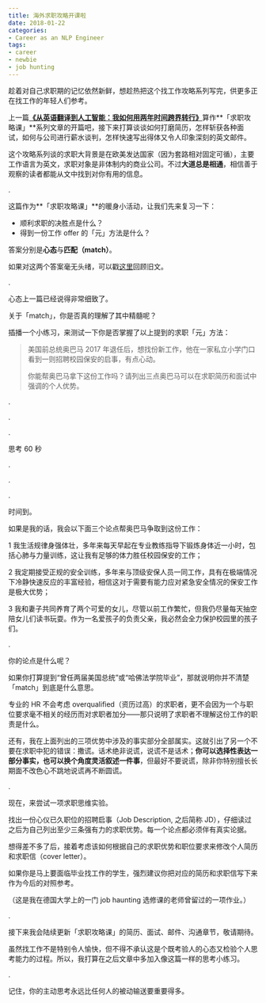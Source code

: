 ```yaml
---
title: 海外求职攻略开课啦
date: 2018-01-22
categories:
- Career as an NLP Engineer
tags: 
- career
- newbie
- job hunting
---
```




趁着对自己求职期的记忆依然新鲜，想趁热把这个找工作攻略系列写完，供更多正在找工作的年轻人们参考。

上一篇[**《从英语翻译到人工智能：我如何用两年时间跨界转行》**](https://sinantang.github.io/career%20as%20a%20computational%20linguisitcs/natural%20language%20processing/2018/01/16/how-I-transform-myself-from-translation-to-AI/)算作**「求职攻略课」**系列文章的开篇吧，接下来打算谈谈如何打磨简历，怎样斩获各种面试，如何与公司进行薪水谈判，怎样快速写出得体又令人印象深刻的英文邮件。

这个攻略系列谈的求职大背景是在欧美发达国家（因为套路相对固定可循），主要工作语言为英文，求职对象是非体制内的商业公司。不过**大道总是相通**，相信善于观察的读者都能从文中找到对你有用的信息。

.

这篇作为**「求职攻略课」**的暖身小活动，让我们先来复习一下：

- 顺利求职的决胜点是什么？
- 得到一份工作 offer 的「元」方法是什么？

答案分别是**心态**与**匹配（match）**。

如果对这两个答案毫无头绪，可以戳[这里](https://sinantang.github.io/career%20as%20a%20computational%20linguisitcs/natural%20language%20processing/2018/01/16/how-I-transform-myself-from-translation-to-AI/)回顾旧文。

.

心态上一篇已经说得非常细致了。

关于「match」，你是否真的理解了其中精髓呢？

插播一个小练习，来测试一下你是否掌握了以上提到的求职「元」方法：

> 美国前总统奥巴马 2017 年退任后，想找份新工作，他在一家私立小学门口看到一则招聘校园保安的启事，有点心动。
>
> 你能帮奥巴马拿下这份工作吗？请列出三点奥巴马可以在求职简历和面试中强调的个人优势。

.

.

.

思考 60 秒

.

.

.

时间到。

如果是我的话，我会以下面三个论点帮奥巴马争取到这份工作：

1 我生活规律身强体壮，多年来每天早起在专业教练指导下锻炼身体近一小时，包括心肺与力量训练，这让我有足够的体力胜任校园保安的工作；

2 我定期接受正规的安全训练，多年来与顶级安保人员一同工作，具有在极端情况下冷静快速反应的丰富经验，相信这对于需要有能力应对紧急安全情况的保安工作是极大优势；

3 我和妻子共同养育了两个可爱的女儿，尽管以前工作繁忙，但我仍尽量每天抽空陪女儿们读书玩耍。作为一名爱孩子的负责父亲，我必然会全力保护校园里的孩子们。

.

你的论点是什么呢？

如果你打算提到“曾任两届美国总统”或“哈佛法学院毕业”，那就说明你并不清楚「match」到底是什么意思。

专业的 HR 不会考虑 overqualified（资历过高）的求职者，更不会因为一个与职位要求毫不相关的经历而对求职者加分——那只说明了求职者不理解这份工作的职责是什么。

还有，我在上面列出的三项优势中涉及的事实部分全部属实。这就引出了另一个不要在求职中犯的错误：撒谎。话术绝非说谎，说谎不是话术；**你可以选择性表达一部分事实，也可以换个角度灵活叙述一件事**，但最好不要说谎，除非你特别擅长长期面不改色心不跳地说谎再不断圆谎。

.

现在，来尝试一项求职思维实验。

找出一份心仪已久职位的招聘启事（Job Description, 之后简称 JD），仔细读过之后为自己列出至少三条强有力的求职优势。每一个论点都必须伴有真实论据。

想得差不多了后，接着考虑该如何根据自己的求职优势和职位要求来修改个人简历和求职信（cover letter）。

如果你是马上要面临毕业找工作的学生，强烈建议你把对应的简历和求职信写下来作为今后的对照参考。

（这是我在德国大学上的一门 job haunting 选修课的老师曾留过的一项作业。）

.

接下来我会陆续更新「求职攻略课」的简历、面试、邮件、沟通章节，敬请期待。

虽然找工作不是特别令人愉快，但不得不承认这是个既考验人的心态又检验个人思考能力的过程。所以，我打算在之后文章中多加入像这篇一样的思考小练习。

.

记住，你的主动思考永远比任何人的被动输送要重要得多。







